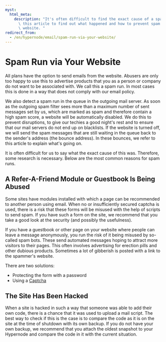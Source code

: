 ```yaml
---
myst:
  html_meta:
    description: "It's often difficult to find the exact cause of a spam run. Use\
      \ this article to find out what happened and how to prevent spam runs from your\
      \ website. "
redirect_from:
  - /en/hypernode/email/spam-run-via-your-website/
---
```


<!-- source: https://support.hypernode.com/en/hypernode/email/spam-run-via-your-website/ -->

# Spam Run via Your Website

All plans have the option to send emails from the website. Abusers are only too happy to use this to advertise products that you as a person or company do not want to be associated with. We call this a spam run. In most cases this is done in a way that does not comply with our email policy.

We also detect a spam run in the queue in the outgoing mail server. As soon as the outgoing spam filter sees more than a maximum number of sent messages set by us, which are marked as spam and therefore contain a high spam score, a website will be automatically disabled. We do this to prevent disruptions, to give our techies a good night's rest and to ensure that our mail servers do not end up on blacklists. If the website is turned off, we will send the spam messages that are still waiting in the queue back to the sender's address (the bounce address). In these bounces, we refer to this article to explain what's going on.

It is often difficult for us to say what the exact cause of this was. Therefore, some research is necessary. Below are the most common reasons for spam runs.

## A Refer-A-Friend Module or Guestbook Is Being Abused

Some sites have modules installed with which a page can be recommended to another person using email. When no or insufficiently secured captcha is used, there is a risk that these forms will be misused with the help of scripts to send spam. If you have such a form on the site, we recommend that you take a good look at the security (and possibly the usefulness).

If you have a guestbook or other page on your website where people can leave a message anonymously, you run the risk of it being misused by so-called spam bots. These send automated messages hoping to attract more visitors to their pages. This often involves advertising for erection pills and other dubious products. Sometimes a lot of gibberish is posted with a link to the spammer's website.

There are two solutions:

- Protecting the form with a password
- Using a [Captcha](http://nl.wikipedia.org/wiki/Captcha)

## The Site Has Been Hacked

When a site is hacked in such a way that someone was able to add their own code, there is a chance that it was used to upload a mail script. The best way to check if this is the case is to compare the code as it is on the site at the time of shutdown with its own backup. If you do not have your own backup, we recommend that you attach the oldest snapshot to your Hypernode and compare the code in it with the current situation.
